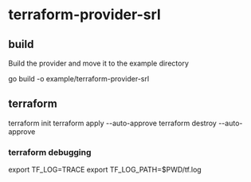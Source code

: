 # terraform-provider-srl

## build

Build the provider and move it to the example directory

go build -o example/terraform-provider-srl

## terraform

terraform init
terraform apply --auto-approve
terraform destroy --auto-approve

### terraform debugging

export TF_LOG=TRACE
export TF_LOG_PATH=$PWD/tf.log